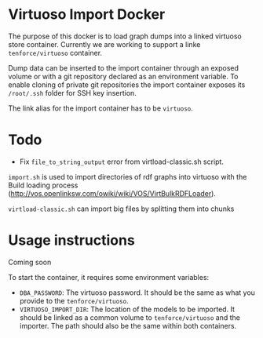 # Virtuoso Import Docker

The purpose of this docker is to load graph dumps into a linked virtuoso store container.
Currently we are working to support a linke `tenforce/virtuoso` container.

Dump data can be inserted to the import container through an exposed volume or with a git repository declared as an environment variable.
To enable cloning of private git repositories the import container exposes its `/root/.ssh` folder for SSH key insertion.

The link alias for the import container has to be `virtuoso`.

# Todo

- Fix `file_to_string_output` error from virtload-classic.sh script.

`import.sh` is used to import directories of rdf graphs into virtuoso with the Build loading process (http://vos.openlinksw.com/owiki/wiki/VOS/VirtBulkRDFLoader).

`virtload-classic.sh` can import big files by splitting them into chunks

# Usage instructions

Coming soon

To start the container, it requires some environment variables:

- `DBA_PASSWORD`: The virtuoso password. It should be the same as what you provide to the `tenforce/virtuoso`.
- `VIRTUOSO_IMPORT_DIR`: The location of the models to be imported. It should be linked as a common volume to `tenforce/virtuoso` and the importer. The path should also be the same within both containers.
